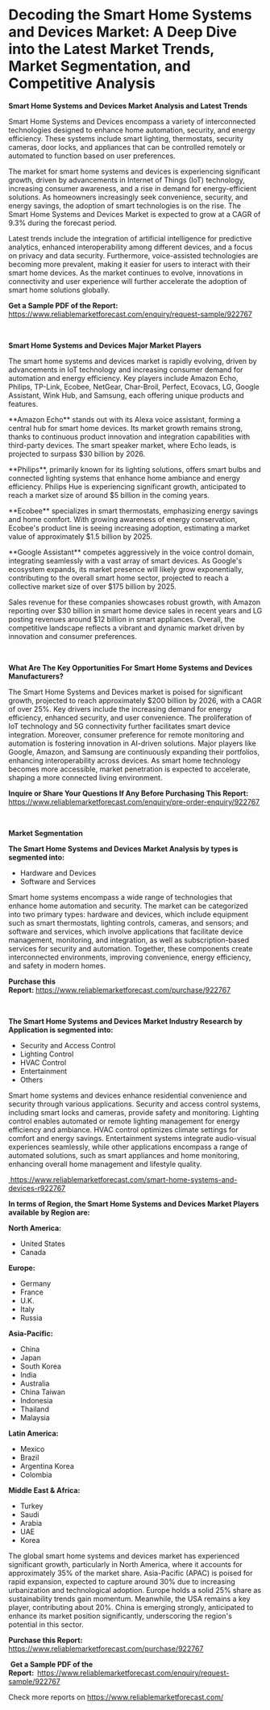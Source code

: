 <p><h1>Decoding the Smart Home Systems and Devices Market: A Deep Dive into the Latest Market Trends, Market Segmentation, and Competitive Analysis</h1></p><p><strong>Smart Home Systems and Devices Market Analysis and Latest Trends</strong></p>
<p><p>Smart Home Systems and Devices encompass a variety of interconnected technologies designed to enhance home automation, security, and energy efficiency. These systems include smart lighting, thermostats, security cameras, door locks, and appliances that can be controlled remotely or automated to function based on user preferences. </p><p>The market for smart home systems and devices is experiencing significant growth, driven by advancements in Internet of Things (IoT) technology, increasing consumer awareness, and a rise in demand for energy-efficient solutions. As homeowners increasingly seek convenience, security, and energy savings, the adoption of smart technologies is on the rise. The Smart Home Systems and Devices Market is expected to grow at a CAGR of 9.3% during the forecast period. </p><p>Latest trends include the integration of artificial intelligence for predictive analytics, enhanced interoperability among different devices, and a focus on privacy and data security. Furthermore, voice-assisted technologies are becoming more prevalent, making it easier for users to interact with their smart home devices. As the market continues to evolve, innovations in connectivity and user experience will further accelerate the adoption of smart home solutions globally.</p></p>
<p><strong>Get a Sample PDF of the Report:&nbsp;</strong> <a href="https://www.reliablemarketforecast.com/enquiry/request-sample/922767?utm_campaign=3126&utm_medium=2&utm_source=Github&utm_content=ia&utm_term=11032025&utm_id=smart-home-systems-and-devices">https://www.reliablemarketforecast.com/enquiry/request-sample/922767</a></p>
<p>&nbsp;</p>
<p><strong>Smart Home Systems and Devices Major Market Players</strong></p>
<p><p>The smart home systems and devices market is rapidly evolving, driven by advancements in IoT technology and increasing consumer demand for automation and energy efficiency. Key players include Amazon Echo, Philips, TP-Link, Ecobee, NetGear, Char-Broil, Perfect, Ecovacs, LG, Google Assistant, Wink Hub, and Samsung, each offering unique products and features.</p><p>**Amazon Echo** stands out with its Alexa voice assistant, forming a central hub for smart home devices. Its market growth remains strong, thanks to continuous product innovation and integration capabilities with third-party devices. The smart speaker market, where Echo leads, is projected to surpass $30 billion by 2026.</p><p>**Philips**, primarily known for its lighting solutions, offers smart bulbs and connected lighting systems that enhance home ambiance and energy efficiency. Philips Hue is experiencing significant growth, anticipated to reach a market size of around $5 billion in the coming years.</p><p>**Ecobee** specializes in smart thermostats, emphasizing energy savings and home comfort. With growing awareness of energy conservation, Ecobee's product line is seeing increasing adoption, estimating a market value of approximately $1.5 billion by 2025.</p><p>**Google Assistant** competes aggressively in the voice control domain, integrating seamlessly with a vast array of smart devices. As Google's ecosystem expands, its market presence will likely grow exponentially, contributing to the overall smart home sector, projected to reach a collective market size of over $175 billion by 2025.</p><p>Sales revenue for these companies showcases robust growth, with Amazon reporting over $30 billion in smart home device sales in recent years and LG posting revenues around $12 billion in smart appliances. Overall, the competitive landscape reflects a vibrant and dynamic market driven by innovation and consumer preferences.</p></p>
<p>&nbsp;</p>
<p><strong>What Are The Key Opportunities For Smart Home Systems and Devices Manufacturers?</strong></p>
<p><p>The Smart Home Systems and Devices market is poised for significant growth, projected to reach approximately $200 billion by 2026, with a CAGR of over 25%. Key drivers include the increasing demand for energy efficiency, enhanced security, and user convenience. The proliferation of IoT technology and 5G connectivity further facilitates smart device integration. Moreover, consumer preference for remote monitoring and automation is fostering innovation in AI-driven solutions. Major players like Google, Amazon, and Samsung are continuously expanding their portfolios, enhancing interoperability across devices. As smart home technology becomes more accessible, market penetration is expected to accelerate, shaping a more connected living environment.</p></p>
<p><strong>Inquire or Share Your Questions If Any Before Purchasing This Report:</strong> <a href="https://www.reliablemarketforecast.com/enquiry/pre-order-enquiry/922767?utm_campaign=3126&utm_medium=2&utm_source=Github&utm_content=ia&utm_term=11032025&utm_id=smart-home-systems-and-devices">https://www.reliablemarketforecast.com/enquiry/pre-order-enquiry/922767</a></p>
<p>&nbsp;</p>
<p><strong>Market Segmentation</strong></p>
<p><strong>The Smart Home Systems and Devices Market Analysis by types is segmented into:</strong></p>
<p><ul><li>Hardware and Devices</li><li>Software and Services</li></ul></p>
<p><p>Smart home systems encompass a wide range of technologies that enhance home automation and security. The market can be categorized into two primary types: hardware and devices, which include equipment such as smart thermostats, lighting controls, cameras, and sensors; and software and services, which involve applications that facilitate device management, monitoring, and integration, as well as subscription-based services for security and automation. Together, these components create interconnected environments, improving convenience, energy efficiency, and safety in modern homes.</p></p>
<p><strong>Purchase this Report:&nbsp;</strong><a href="https://www.reliablemarketforecast.com/purchase/922767?utm_campaign=3126&utm_medium=2&utm_source=Github&utm_content=ia&utm_term=11032025&utm_id=smart-home-systems-and-devices">https://www.reliablemarketforecast.com/purchase/922767</a></p>
<p>&nbsp;</p>
<p><strong>The Smart Home Systems and Devices Market Industry Research by Application is segmented into:</strong></p>
<p><ul><li>Security and Access Control</li><li>Lighting Control</li><li>HVAC Control</li><li>Entertainment</li><li>Others</li></ul></p>
<p><p>Smart home systems and devices enhance residential convenience and security through various applications. Security and access control systems, including smart locks and cameras, provide safety and monitoring. Lighting control enables automated or remote lighting management for energy efficiency and ambiance. HVAC control optimizes climate settings for comfort and energy savings. Entertainment systems integrate audio-visual experiences seamlessly, while other applications encompass a range of automated solutions, such as smart appliances and home monitoring, enhancing overall home management and lifestyle quality.</p></p>
<p><a href="https://www.reliablemarketforecast.com/smart-home-systems-and-devices-r922767?utm_campaign=3126&utm_medium=2&utm_source=Github&utm_content=ia&utm_term=11032025&utm_id=smart-home-systems-and-devices">&nbsp;https://www.reliablemarketforecast.com/smart-home-systems-and-devices-r922767</a></p>
<p><strong>In terms of Region, the Smart Home Systems and Devices Market Players available by Region are:</strong></p>
<p>
    <p> <strong> North America: </strong>
        <ul>
            <li>United States</li>
            <li>Canada</li>
        </ul>
        </p> 
    <p> <strong> Europe: </strong>
        <ul>
            <li>Germany</li>
            <li>France</li>
            <li>U.K.</li>
            <li>Italy</li>
            <li>Russia</li>
        </ul>
        </p> 
    <p> <strong> Asia-Pacific: </strong>
        <ul>
            <li>China</li>
            <li>Japan</li>
            <li>South Korea</li>
            <li>India</li>
            <li>Australia</li>
            <li>China Taiwan</li>
            <li>Indonesia</li>
            <li>Thailand</li>
            <li>Malaysia</li>
        </ul>
        </p> 
    <p> <strong> Latin America: </strong>
        <ul>
            <li>Mexico</li>
            <li>Brazil</li>
            <li>Argentina Korea</li>
            <li>Colombia</li>
        </ul>
        </p> 
    <p> <strong> Middle East & Africa: </strong>
        <ul>
            <li>Turkey</li>
            <li>Saudi</li>
            <li>Arabia</li>
            <li>UAE</li>
            <li>Korea</li>
        </ul>
    </p>
    </p>
<p><p>The global smart home systems and devices market has experienced significant growth, particularly in North America, where it accounts for approximately 35% of the market share. Asia-Pacific (APAC) is poised for rapid expansion, expected to capture around 30% due to increasing urbanization and technological adoption. Europe holds a solid 25% share as sustainability trends gain momentum. Meanwhile, the USA remains a key player, contributing about 20%. China is emerging strongly, anticipated to enhance its market position significantly, underscoring the region's potential in this sector.</p></p>
<p><strong>Purchase this Report: </strong><a href="https://www.reliablemarketforecast.com/purchase/922767?utm_campaign=3126&utm_medium=2&utm_source=Github&utm_content=ia&utm_term=11032025&utm_id=smart-home-systems-and-devices">https://www.reliablemarketforecast.com/purchase/922767</a></p>
<p>&nbsp;<strong>Get a Sample PDF of the Report:&nbsp;&nbsp;</strong><a href="https://www.reliablemarketforecast.com/enquiry/request-sample/922767?utm_campaign=3126&utm_medium=2&utm_source=Github&utm_content=ia&utm_term=11032025&utm_id=smart-home-systems-and-devices">https://www.reliablemarketforecast.com/enquiry/request-sample/922767</a></p>
<p><strong></strong></p>
<p>Check more reports on <a href="https://www.reliablemarketforecast.com/?utm_campaign=3126&utm_medium=2&utm_source=Github&utm_content=ia&utm_term=11032025&utm_id=smart-home-systems-and-devices">https://www.reliablemarketforecast.com/</a></p>